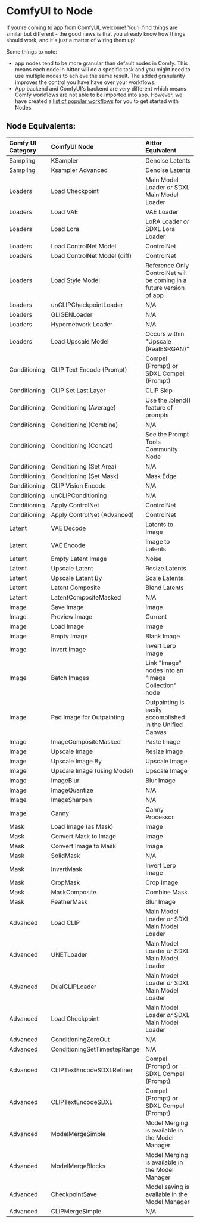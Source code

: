 # ComfyUI to Node

If you're coming to app from ComfyUI, welcome! You'll find things are similar but different - the good news is that you already know how things should work, and it's just a matter of wiring them up! 

Some things to note: 

- app nodes tend to be more granular than default nodes in Comfy. This means each node in Aittor will do a specific task and you might need to use multiple nodes to achieve the same result. The added granularity improves the control you have have over your workflows. 
- App backend and ComfyUI's backend are very different which means Comfy workflows are not able to be imported into app. However, we have created a [list of popular workflows](exampleWorkflows.md) for you to get started with Nodes.

## Node Equivalents:

| Comfy UI Category | ComfyUI Node | Aittor Equivalent      |
|:---------------------------------- |:---------------------------------- | :----------------------------------|
| Sampling |KSampler |Denoise Latents|
| Sampling |Ksampler Advanced|Denoise Latents |
| Loaders |Load Checkpoint | Main Model Loader _or_ SDXL Main Model Loader|
| Loaders |Load VAE | VAE Loader |
| Loaders |Load Lora | LoRA Loader _or_ SDXL Lora Loader|
| Loaders |Load ControlNet Model | ControlNet|
| Loaders |Load ControlNet Model (diff) | ControlNet|
| Loaders |Load Style Model | Reference Only ControlNet will be coming in a future version of app|
| Loaders |unCLIPCheckpointLoader | N/A |
| Loaders |GLIGENLoader | N/A |
| Loaders |Hypernetwork Loader | N/A |
| Loaders |Load Upscale Model | Occurs within "Upscale (RealESRGAN)"|
|Conditioning |CLIP Text Encode (Prompt) | Compel (Prompt) or SDXL Compel (Prompt) |
|Conditioning |CLIP Set Last Layer | CLIP Skip|
|Conditioning |Conditioning (Average) | Use the .blend() feature of prompts |
|Conditioning |Conditioning (Combine) | N/A |
|Conditioning |Conditioning (Concat) | See the Prompt Tools Community Node|
|Conditioning |Conditioning (Set Area) | N/A |
|Conditioning |Conditioning (Set Mask) | Mask Edge |
|Conditioning |CLIP Vision Encode | N/A |
|Conditioning |unCLIPConditioning | N/A |
|Conditioning |Apply ControlNet | ControlNet |
|Conditioning |Apply ControlNet (Advanced) | ControlNet |
|Latent |VAE Decode | Latents to Image|
|Latent |VAE Encode | Image to Latents |
|Latent |Empty Latent Image | Noise |
|Latent |Upscale Latent |Resize Latents |
|Latent |Upscale Latent By |Scale Latents |
|Latent |Latent Composite | Blend Latents |
|Latent |LatentCompositeMasked | N/A |
|Image |Save Image | Image |
|Image |Preview Image |Current |
|Image |Load Image | Image|
|Image |Empty Image| Blank Image |
|Image |Invert Image | Invert Lerp Image |
|Image |Batch Images | Link "Image" nodes into an "Image Collection" node |
|Image |Pad Image for Outpainting | Outpainting is easily accomplished in the Unified Canvas |
|Image |ImageCompositeMasked | Paste Image |
|Image | Upscale Image | Resize Image |
|Image | Upscale Image By | Upscale Image |
|Image | Upscale Image (using Model) | Upscale Image |
|Image | ImageBlur | Blur Image |
|Image | ImageQuantize | N/A |
|Image | ImageSharpen | N/A |
|Image | Canny | Canny Processor |
|Mask |Load Image (as Mask) | Image |
|Mask |Convert Mask to Image | Image|
|Mask |Convert Image to Mask | Image |
|Mask |SolidMask | N/A |
|Mask |InvertMask |Invert Lerp Image |
|Mask |CropMask | Crop Image |
|Mask |MaskComposite | Combine Mask |
|Mask |FeatherMask | Blur Image |
|Advanced | Load CLIP | Main Model Loader _or_ SDXL Main Model Loader|
|Advanced | UNETLoader | Main Model Loader _or_ SDXL Main Model Loader|
|Advanced | DualCLIPLoader | Main Model Loader _or_ SDXL Main Model Loader|
|Advanced | Load Checkpoint | Main Model Loader _or_ SDXL Main Model Loader |
|Advanced | ConditioningZeroOut | N/A |
|Advanced | ConditioningSetTimestepRange | N/A |
|Advanced | CLIPTextEncodeSDXLRefiner | Compel (Prompt) or SDXL Compel (Prompt) |
|Advanced | CLIPTextEncodeSDXL |Compel (Prompt) or SDXL Compel (Prompt) |
|Advanced | ModelMergeSimple | Model Merging is available in the Model Manager |
|Advanced | ModelMergeBlocks | Model Merging is available in the Model Manager|
|Advanced | CheckpointSave | Model saving is available in the Model Manager|
|Advanced | CLIPMergeSimple | N/A |


